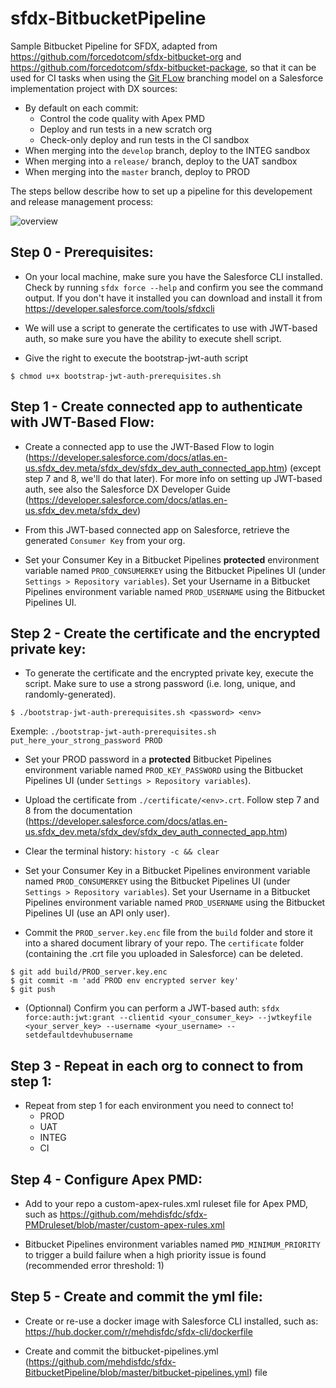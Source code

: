 # sfdx-BitbucketPipeline


Sample Bitbucket Pipeline for SFDX, adapted from https://github.com/forcedotcom/sfdx-bitbucket-org and https://github.com/forcedotcom/sfdx-bitbucket-package, so that it can be used for CI tasks when using the [Git FLow](https://nvie.com/posts/a-successful-git-branching-model/) branching model on a Salesforce implementation project with DX sources:
* By default on each commit:
   * Control the code quality with Apex PMD
   * Deploy and run tests in a new scratch org
   * Check-only deploy and run tests in the CI sandbox
* When merging into the `develop` branch, deploy to the INTEG sandbox
* When merging into a `release/` branch, deploy to the UAT sandbox
* When merging into the `master` branch, deploy to PROD



The steps bellow describe how to set up a pipeline for this developement and release management process:

![overview](https://github.com/mehdisfdc/sfdx-BitbucketPipeline/blob/master/img/overview.png "Overview")

## Step 0 - Prerequisites:

* On your local machine, make sure you have the Salesforce CLI installed. Check by running `sfdx force --help` and confirm you see the command output. If you don't have it installed you can download and install it from https://developer.salesforce.com/tools/sfdxcli

* We will use a script to generate the certificates to use with JWT-based auth, so make sure you have the ability to execute shell script.

* Give the right to execute the bootstrap-jwt-auth script
```
$ chmod u+x bootstrap-jwt-auth-prerequisites.sh
```

## Step 1 - Create connected app to authenticate with JWT-Based Flow:

* Create a connected app to use the JWT-Based Flow to login (https://developer.salesforce.com/docs/atlas.en-us.sfdx_dev.meta/sfdx_dev/sfdx_dev_auth_connected_app.htm) (except step 7 and 8, we'll do that later). For more info on setting up JWT-based auth, see also the Salesforce DX Developer Guide (https://developer.salesforce.com/docs/atlas.en-us.sfdx_dev.meta/sfdx_dev)

* From this JWT-based connected app on Salesforce, retrieve the generated `Consumer Key` from your org.

* Set your Consumer Key in a Bitbucket Pipelines **protected** environment variable named `PROD_CONSUMERKEY` using the Bitbucket Pipelines UI (under `Settings > Repository variables`). Set your Username in a Bitbucket Pipelines environment variable named `PROD_USERNAME` using the Bitbucket Pipelines UI. 

## Step 2 - Create the certificate and the encrypted private key:
* To generate the certificate and the encrypted private key, execute the script. Make sure to use a strong password (i.e. long, unique, and randomly-generated).
```
$ ./bootstrap-jwt-auth-prerequisites.sh <password> <env>
```
Exemple: `./bootstrap-jwt-auth-prerequisites.sh put_here_your_strong_password PROD`

* Set your PROD password in a **protected** Bitbucket Pipelines environment variable named `PROD_KEY_PASSWORD` using the Bitbucket Pipelines UI (under `Settings > Repository variables`).

* Upload the certificate from `./certificate/<env>.crt`. Follow step 7 and 8 from the documentation (https://developer.salesforce.com/docs/atlas.en-us.sfdx_dev.meta/sfdx_dev/sfdx_dev_auth_connected_app.htm)

* Clear the terminal history: `history -c && clear`

* Set your Consumer Key in a Bitbucket Pipelines environment variable named `PROD_CONSUMERKEY` using the Bitbucket Pipelines UI (under `Settings > Repository variables`). Set your Username in a Bitbucket Pipelines environment variable named `PROD_USERNAME` using the Bitbucket Pipelines UI (use an API only user).

* Commit the `PROD_server.key.enc` file from the `build` folder and store it into a shared document library of your repo. The `certificate` folder (containing the .crt file you uploaded in Salesforce) can be deleted.
```
$ git add build/PROD_server.key.enc
$ git commit -m 'add PROD env encrypted server key'
$ git push
```

* (Optionnal) Confirm you can perform a JWT-based auth: `sfdx force:auth:jwt:grant --clientid <your_consumer_key> --jwtkeyfile <your_server_key> --username <your_username> --setdefaultdevhubusername`

## Step 3 - Repeat in each org to connect to from step 1:
* Repeat from step 1 for each environment you need to connect to!
    * PROD
    * UAT
    * INTEG
    * CI
    
## Step 4 - Configure Apex PMD:
* Add to your repo a custom-apex-rules.xml ruleset file for Apex PMD, such as https://github.com/mehdisfdc/sfdx-PMDruleset/blob/master/custom-apex-rules.xml

*  Bitbucket Pipelines environment variables named `PMD_MINIMUM_PRIORITY` to trigger a build failure when a high priority issue is found (recommended error threshold: 1)
    
## Step 5 - Create and commit the yml file:
* Create or re-use a docker image with Salesforce CLI installed, such as:  https://hub.docker.com/r/mehdisfdc/sfdx-cli/dockerfile

* Create and commit the bitbucket-pipelines.yml (https://github.com/mehdisfdc/sfdx-BitbucketPipeline/blob/master/bitbucket-pipelines.yml) file

